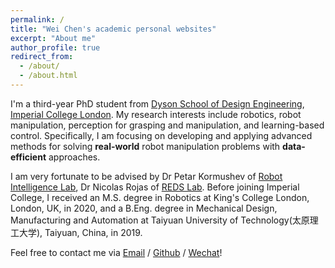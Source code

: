 ```yaml
---
permalink: /
title: "Wei Chen's academic personal websites"
excerpt: "About me"
author_profile: true
redirect_from: 
  - /about/
  - /about.html
---
```


I'm a third-year PhD student from [Dyson School of Design Engineering](https://www.imperial.ac.uk/design-engineering/), [Imperial College London](https://www.imperial.ac.uk). My research interests include robotics, robot manipulation, perception for grasping and manipulation, and learning-based control. Specifically, I am focusing on developing and applying advanced methods for solving **real-world** robot manipulation problems with **data-efficient** approaches.

I am very fortunate to be advised by Dr Petar Kormushev of [Robot Intelligence Lab]([https://www.imperial.ac.uk/reds-lab/](http://www.imperial.ac.uk/robot-intelligence/)), Dr Nicolas Rojas of [REDS Lab](https://www.imperial.ac.uk/reds-lab/). Before joining Imperial College, I received an M.S. degree in Robotics at King's College London, London, UK, in 2020, and a B.Eng. degree in Mechanical Design, Manufacturing and Automation at Taiyuan University of Technology(太原理工大学), Taiyuan, China, in 2019.



Feel free to contact me via [Email](w.chen21@imperial.ac.uk) / [Github](https://github.com/Rudy112) / [Wechat](../images/wechat.jpg)!



